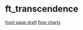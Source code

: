 # ft_transcendence


[front page draft](https://www.figma.com/file/b1Qgznu2Beg3sAbyWx3HlU/Untitled?node-id=0%3A1)
[flow charts](https://app.diagrams.net/#HGunGonGamLeeLee%2Fft_transcendence%2Fmain%2FUntitled%20Diagram.drawio) 
